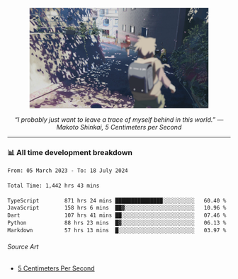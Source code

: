 <p align="center"><img src="asset/header.jpg" width="80%"/></p>
<p align="center"><i>“I probably just want to leave a trace of myself behind in this world.” ― Makoto Shinkai, 5 Centimeters per Second</i></p>

---
<!--
<details>
  <summary>📃 My Resume</summary>

### Education

- 📖 **Computer Science**\
📆 10/2021 - present\
📍 **Thang Long University** - Hoang Mai, Hanoi, Vietnam

### Experience

<img align="right" src="https://img.shields.io/badge/Figma-F24E1E?style=flat&logo=figma&logoColor=white"/>
<img align="right" src="https://img.shields.io/badge/node.js-6DA55F?style=flat&logo=node.js&logoColor=white"/>
<img align="right" src="https://img.shields.io/badge/Next.js-black?style=flat&logo=next.js&logoColor=white"/>
<img align="right" src="https://img.shields.io/badge/TypeScript-007ACC?style=flat&logo=typescript&logoColor=white"/>


- 👨‍💻 **Frontend Web Intern**\
📆 07/2023 - present\
📍 **MQ ICT Solutions** - Hoang Mai, Hanoi, Vietnam
</details> 
-->

### 📊 All time development breakdown

<!--START_SECTION:waka-->

```txt
From: 05 March 2023 - To: 18 July 2024

Total Time: 1,442 hrs 43 mins

TypeScript        871 hrs 24 mins ███████████████░░░░░░░░░░   60.40 %
JavaScript        158 hrs 6 mins  ██▓░░░░░░░░░░░░░░░░░░░░░░   10.96 %
Dart              107 hrs 41 mins ██░░░░░░░░░░░░░░░░░░░░░░░   07.46 %
Python            88 hrs 23 mins  █▓░░░░░░░░░░░░░░░░░░░░░░░   06.13 %
Markdown          57 hrs 13 mins  █░░░░░░░░░░░░░░░░░░░░░░░░   03.97 %
```

<!--END_SECTION:waka-->

###### Source Art

-  [5 Centimeters Per Second](https://wallhaven.cc/w/nrowq1)

